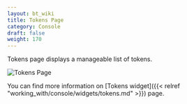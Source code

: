```yaml
---
layout: bt_wiki
title: Tokens Page
category: Console
draft: false
weight: 170
---
```


Tokens page displays a manageable list of tokens.

![Tokens Page]( /images/ui/pages/tokens-page.png )

You can find more information on [Tokens widget]({{< relref "working_with/console/widgets/tokens.md" >}}) page.
